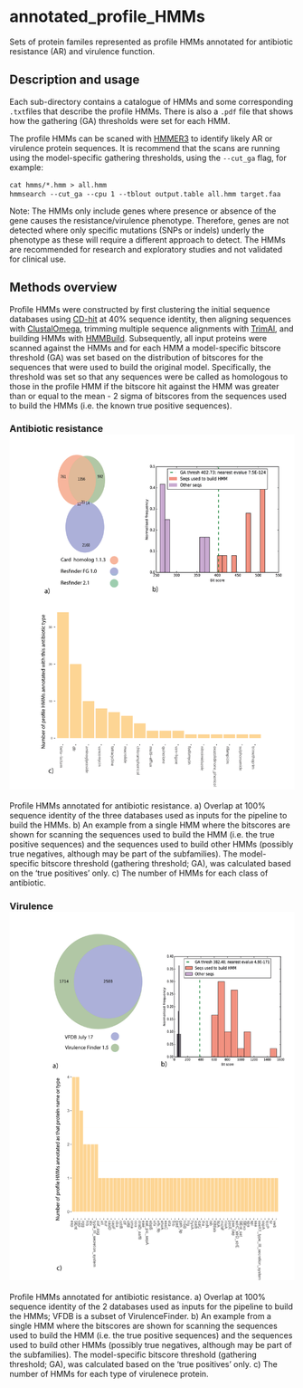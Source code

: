 # annotated_profile_HMMs
Sets of protein familes represented as profile HMMs annotated for antibiotic resistance (AR) and virulence function.

## Description and usage

Each sub-directory contains a catalogue of HMMs and some corresponding `.txt`files that describe the profile HMMs. There is also a `.pdf` file that shows how the gathering (GA) thresholds were set for each HMM.

The profile HMMs can be scaned with [HMMER3](http://hmmer.org/) to identify likely AR or virulence protein sequences. It is recommend that the scans are running using the model-specific gathering thresholds, using the `--cut_ga` flag, for example:

    cat hmms/*.hmm > all.hmm
    hmmsearch --cut_ga --cpu 1 --tblout output.table all.hmm target.faa

Note: The HMMs only include genes where presence or absence of the gene causes the resistance/virulence phenotype. Therefore, genes are not detected where only specific mutations (SNPs or indels) underly the phenotype as these will require a different approach to detect. The HMMs are recommended for research and exploratory studies and not validated for clinical use.

## Methods overview

Profile HMMs were constructed by first clustering the initial sequence databases using [CD-hit](http://weizhongli-lab.org/cd-hit/) at 40% sequence identity, then aligning sequences with [ClustalOmega](http://www.clustal.org/omega/), trimming multiple sequence alignments with [TrimAl](http://trimal.cgenomics.org/), and building HMMs with [HMMBuild](http://hmmer.org/). Subsequently, all input proteins were scanned against the HMMs and for each HMM a model-specific bitscore threshold (GA) was set based on the distribution of bitscores for the sequences that were used to build the original model. Specifically, the threshold was set so that any sequences were be called as homologous to those in the profile HMM if the bitscore hit against the HMM was greater than or equal to the mean - 2 sigma of bitscores from the sequences used to build the HMMs (i.e. the known true positive sequences).

### Antibiotic resistance ![figure 1](https://github.com/chris-rands/annotated_profile_HMMs/blob/master/figures/ar_profile_hmm_figs.png)
Profile HMMs annotated for antibiotic resistance. a) Overlap at 100% sequence identity of the three databases used as inputs for the pipeline to build the HMMs. b) An example from a single HMM where the bitscores are shown for scanning the sequences used to build the HMM (i.e. the true positive sequences) and the sequences used to build other HMMs (possibly true negatives, although may be part of the subfamilies). The model-specific bitscore threshold (gathering threshold; GA), was calculated based on the ‘true positives’ only. c) The number of HMMs for each class of antibiotic.

### Virulence ![figure 2](https://github.com/chris-rands/annotated_profile_HMMs/blob/master/figures/virluence_profile_hmms_figs.png)
Profile HMMs annotated for antibiotic resistance. a) Overlap at 100% sequence identity of the 2 databases used as inputs for the pipeline to build the HMMs; VFDB is a subset of VirulenceFinder. b) An example from a single HMM where the bitscores are shown for scanning the sequences used to build the HMM (i.e. the true positive sequences) and the sequences used to build other HMMs (possibly true negatives, although may be part of the subfamilies). The model-specific bitscore threshold (gathering threshold; GA), was calculated based on the ‘true positives’ only. c) The number of HMMs for each type of virulenece protein.
